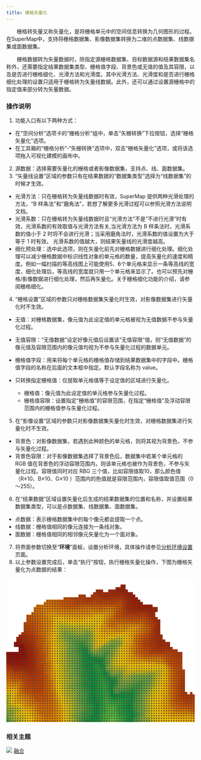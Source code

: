 ```yaml
---
title: 栅格矢量化
---
```


　　栅格转矢量又称矢量化，是将栅格单元中的空间信息转换为几何图形的过程。在SuperMap中，支持将栅格数据集、影像数据集转换为二维的点数据集、线数据集或面数据集。

　　栅格数据转为矢量数据时，除指定源栅格数据集、目标数据源和结果数据集名称外，还需要指定结果数据集类型、栅格值字段、背景色或无值的值及其容限，以及是否进行栅格细化、光滑方法和光滑度。其中光滑方法、光滑度和是否进行栅格细化处理的设置只适用于栅格转为矢量线数据。此外，还可以通过设置源栅格中的指定值来部分转为矢量数据。


### 操作说明

1. 功能入口有以下两种方式：
  - 在“空间分析”选项卡的“栅格分析”组中，单击“矢栅转换”下拉按钮，选择“栅格矢量化”选项。
  - 在工具箱的“栅格分析”-“矢栅转换”选项中，双击“栅格矢量化”选项，或将该选项拖入可视化建模的画布中。
2. 源数据：选择需要矢量化的栅格或者影像数据集，支持点、线、面数据集。
3. “矢量线设置”区域的参数只有在结果数据的“数据集类型”选择为“线数据集”的时候才生效。 
  - 光滑方法：只在栅格转为矢量线数据时有效，SuperMap 提供两种光滑处理的方法，“B 样条法”和“磨角法”，若想了解更多光滑过程可以参照光滑方法说明文档。
  - 光滑系数：只在栅格转为矢量线数据时且“光滑方法”不是“不进行光滑”时有效，光滑系数的有效取值与光滑方法有关,当光滑方法为 B 样条法时，光滑系数的值小于 2 时将不会进行光滑；当采用磨角法时，光滑系数的值设置为大于等于 1 时有效。 光滑系数的值越大，则结果矢量线的光滑度越高。
  - 细化预处理：选中此选项，则在矢量化前先对栅格数据进行细化处理。细化处理可以减少栅格数据中标识线性对象的单元格的数量，提高矢量化的速度和精度。例如一幅扫描的等高线图上可能使用5、6个单元格来显示一条等高线的宽度，细化处理后，等高线的宽度就只用一个单元格来显示了。也可以预先对栅格/影像数据进行细化处理，然后再矢量化。关于栅格细化功能的介绍，请参阅栅格细化。
4. “栅格设置”区域的参数只对栅格数据集矢量化时生效，对影像数据集进行矢量化时不生效。 
 - 无值：对栅格数据集，像元值为此设定值的单元格被视为无值数据不参与矢量化过程。
 - 无值容限：“无值数据”设定好像元值后设置该“无值容限”值，则“无值数据”的像元值及容限范围内的像元值均视为不参与矢量化过程的数据单元。
 - 栅格值字段：用来将每个单元格的栅格值存储到结果数据集中的字段中。栅格值字段的名称在后面的文本框中指定。默认字段名称为 value。
 - 只转换指定栅格值：仅提取单元格值等于设定值的区域进行矢量化。
 
     - 栅格值：像元值为此设定值的单元格参与矢量化过程。 
     - 栅格值容限：设置指定“栅格值”的容限范围，在指定“栅格值"及浮动容限范围内的栅格值参与矢量化过程。 
5. 在“影像设置”区域的参数只对影像数据集矢量化时生效，对栅格数据集进行矢量化时不生效。 
 - 背景色：对影像数据集，若遇到此种颜色的单元格，则将其视为背景色，不参与矢量化过程。 
 - 背景色容限：对于影像数据集选择了背景色后，数据集中若某个单元格的 RGB 值在背景色的浮动容限范围内，则该单元格也被作为背景色，不参与矢量化过程。容限值同时对应 RBG 三个值，比如容限值取10，那么颜色值（R±10、B±10、G±10 ）范围内的色值就是容限范围内，容限值取值范围（0～255）。 

6. 在“结果数据”区域设置矢量化后生成的结果数据集的位置和名称，并设置结果数据集类型，可以是点数据集、线数据集、面数据集。 
 - 点数据：表示栅格数据集中的每个像元都会提取一个点。
 - 线数据：栅格值相同的像元连接为一条线对象。
 - 面数据：栅格值相同的相邻像元矢量化为一个面对象。
7. 将界面参数切换至“**环境**”面板，设置分析环境，具体操作请参见[分析环境设置](AnalystEnvironment.html)页面。
8. 以上参数设置完成后，单击“执行”按钮，执行栅格矢量化操作，下图为栅格矢量化为点数据的结果：

  ![](img/RastertoVector.png)


### 相关主题

![](img/smalltitle.png) [融合](Datafuse.html)



